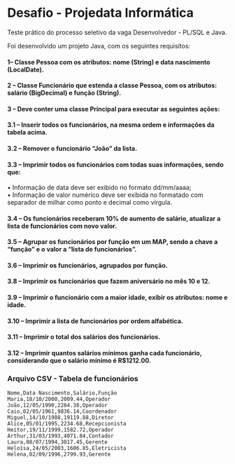 # Desafio - Projedata Informática
Teste prático do processo seletivo da vaga Desenvolvedor - PL/SQL e Java.

Foi desenvolvido um projeto Java, com os seguintes requisitos:

#### 1– Classe Pessoa com os atributos: nome (String) e data nascimento (LocalDate).
#### 2 – Classe Funcionário que estenda a classe Pessoa, com os atributos: salário (BigDecimal) e função (String).
#### 3 – Deve conter uma classe Principal para executar as seguintes ações:
#### 3.1 – Inserir todos os funcionários, na mesma ordem e informações da tabela acima.
#### 3.2 – Remover o funcionário “João” da lista.
#### 3.3 – Imprimir todos os funcionários com todas suas informações, sendo que:
• Informação de data deve ser exibido no formato dd/mm/aaaa;
<br/>
• Informação de valor numérico deve ser exibida no formatado com separador de milhar como ponto e decimal como vírgula.
#### 3.4 – Os funcionários receberam 10% de aumento de salário, atualizar a lista de funcionários com novo valor.
#### 3.5 – Agrupar os funcionários por função em um MAP, sendo a chave a “função” e o valor a “lista de funcionários”.
#### 3.6 – Imprimir os funcionários, agrupados por função.
#### 3.8 – Imprimir os funcionários que fazem aniversário no mês 10 e 12.
#### 3.9 – Imprimir o funcionário com a maior idade, exibir os atributos: nome e idade.
#### 3.10 – Imprimir a lista de funcionários por ordem alfabética.
#### 3.11 – Imprimir o total dos salários dos funcionários.
#### 3.12 – Imprimir quantos salários mínimos ganha cada funcionário, considerando que o salário mínimo é R$1212.00.

### Arquivo CSV - Tabela de funcionários
```
Nome,Data Nascimento,Salário,Função
Maria,18/10/2000,2009.44,Operador
João,12/05/1990,2284.38,Operador
Caio,02/05/1961,9836.14,Coordenador
Miguel,14/10/1988,19119.88,Diretor
Alice,05/01/1995,2234.68,Recepcionista
Heitor,19/11/1999,1582.72,Operador
Arthur,31/03/1993,4071.84,Contador
Laura,08/07/1994,3017.45,Gerente
Heloísa,24/05/2003,1606.85,Eletricista
Helena,02/09/1996,2799.93,Gerente
```
